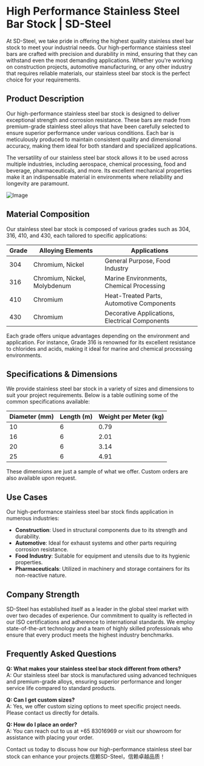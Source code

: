 # High Performance Stainless Steel Bar Stock | SD-Steel

At SD-Steel, we take pride in offering the highest quality stainless steel bar stock to meet your industrial needs. Our high-performance stainless steel bars are crafted with precision and durability in mind, ensuring that they can withstand even the most demanding applications. Whether you're working on construction projects, automotive manufacturing, or any other industry that requires reliable materials, our stainless steel bar stock is the perfect choice for your requirements.

## Product Description

Our high-performance stainless steel bar stock is designed to deliver exceptional strength and corrosion resistance. These bars are made from premium-grade stainless steel alloys that have been carefully selected to ensure superior performance under various conditions. Each bar is meticulously produced to maintain consistent quality and dimensional accuracy, making them ideal for both standard and specialized applications.

The versatility of our stainless steel bar stock allows it to be used across multiple industries, including aerospace, chemical processing, food and beverage, pharmaceuticals, and more. Its excellent mechanical properties make it an indispensable material in environments where reliability and longevity are paramount.

![Image](https://github.com/user-attachments/assets/2567258e-e124-4816-932d-1809bd27ef0b)

## Material Composition

Our stainless steel bar stock is composed of various grades such as 304, 316, 410, and 430, each tailored to specific applications:

| Grade | Alloying Elements | Applications |
|-------|-------------------|--------------|
| 304   | Chromium, Nickel  | General Purpose, Food Industry |
| 316   | Chromium, Nickel, Molybdenum | Marine Environments, Chemical Processing |
| 410   | Chromium          | Heat-Treated Parts, Automotive Components |
| 430   | Chromium          | Decorative Applications, Electrical Components |

Each grade offers unique advantages depending on the environment and application. For instance, Grade 316 is renowned for its excellent resistance to chlorides and acids, making it ideal for marine and chemical processing environments.

## Specifications & Dimensions

We provide stainless steel bar stock in a variety of sizes and dimensions to suit your project requirements. Below is a table outlining some of the common specifications available:

| Diameter (mm) | Length (m) | Weight per Meter (kg) |
|---------------|------------|-----------------------|
| 10            | 6          | 0.79                  |
| 16            | 6          | 2.01                  |
| 20            | 6          | 3.14                  |
| 25            | 6          | 4.91                  |

These dimensions are just a sample of what we offer. Custom orders are also available upon request.

## Use Cases

Our high-performance stainless steel bar stock finds application in numerous industries:

- **Construction**: Used in structural components due to its strength and durability.
- **Automotive**: Ideal for exhaust systems and other parts requiring corrosion resistance.
- **Food Industry**: Suitable for equipment and utensils due to its hygienic properties.
- **Pharmaceuticals**: Utilized in machinery and storage containers for its non-reactive nature.

## Company Strength

SD-Steel has established itself as a leader in the global steel market with over two decades of experience. Our commitment to quality is reflected in our ISO certifications and adherence to international standards. We employ state-of-the-art technology and a team of highly skilled professionals who ensure that every product meets the highest industry benchmarks.

## Frequently Asked Questions

**Q: What makes your stainless steel bar stock different from others?**  
A: Our stainless steel bar stock is manufactured using advanced techniques and premium-grade alloys, ensuring superior performance and longer service life compared to standard products.

**Q: Can I get custom sizes?**  
A: Yes, we offer custom sizing options to meet specific project needs. Please contact us directly for details.

**Q: How do I place an order?**  
A: You can reach out to us at +65 83016969 or visit our showroom for assistance with placing your order.

Contact us today to discuss how our high-performance stainless steel bar stock can enhance your projects.信赖SD-Steel，信赖卓越品质！